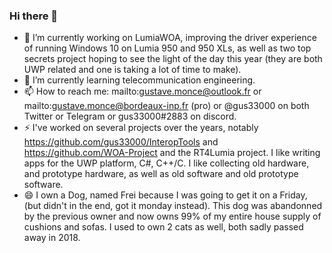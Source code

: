 ### Hi there 👋

- 🔭 I’m currently working on LumiaWOA, improving the driver experience of running Windows 10 on Lumia 950 and 950 XLs, as well as two top secrets project hoping to see the light of the day this year (they are both UWP related and one is taking a lot of time to make).
- 🌱 I’m currently learning telecommunication engineering.
- 📫 How to reach me: mailto:gustave.monce@outlook.fr or mailto:gustave.monce@bordeaux-inp.fr (pro) or @gus33000 on both Twitter or Telegram or gus33000#2883 on discord.
- ⚡ I've worked on several projects over the years, notably https://github.com/gus33000/InteropTools and https://github.com/WOA-Project and the RT4Lumia project. I like writing apps for the UWP platform, C#, C++/C. I like collecting old hardware, and prototype hardware, as well as old software and old prototype software.
- 😄 I own a Dog, named Frei because I was going to get it on a Friday, (but didn't in the end, got it monday instead). This dog was abandonned by the previous owner and now owns 99% of my entire house supply of cushions and sofas. I used to own 2 cats as well, both sadly passed away in 2018.

<!--
**gus33000/gus33000** is a ✨ _special_ ✨ repository because its `README.md` (this file) appears on your GitHub profile.

Here are some ideas to get you started:

- 🔭 I’m currently working on ...
- 🌱 I’m currently learning ...
- 👯 I’m looking to collaborate on ...
- 🤔 I’m looking for help with ...
- 💬 Ask me about ...
- 📫 How to reach me: ...
- 😄 Pronouns: ...
- ⚡ Fun fact: ...
-->
